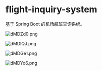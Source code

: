 # flight-inquiry-system

基于 Spring Boot 的机场航班查询系统。

![dMDZd0.png](https://s1.ax1x.com/2020/08/18/dMDZd0.png)

![dMDlQJ.png](https://s1.ax1x.com/2020/08/18/dMDlQJ.png)

![dMDGe1.png](https://s1.ax1x.com/2020/08/18/dMDGe1.png)

![dMDYo6.png](https://s1.ax1x.com/2020/08/18/dMDYo6.png)
